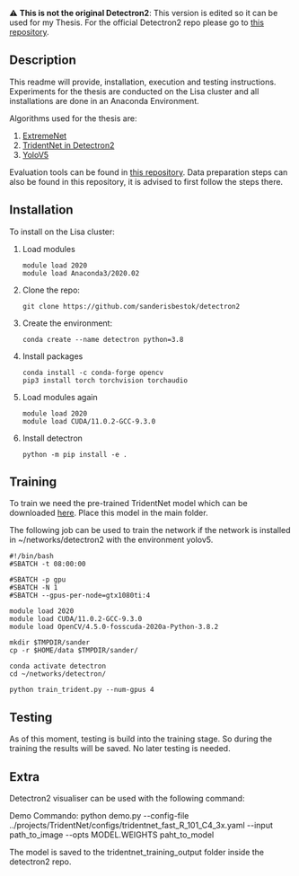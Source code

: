 :warning: **This is not the original Detectron2**: This version is edited so it can be used for my Thesis. For the official Detectron2 repo please go to [this repository](https://github.com/facebookresearch/detectron2).

## Description
This readme will provide, installation, execution and testing instructions. Experiments for the thesis are conducted on the Lisa cluster and all installations are done in an Anaconda Environment.

Algorithms used for the thesis are:

 1. [ExtremeNet](https://github.com/sanderisbestok/ExtremeNet)
 2. [TridentNet in Detectron2](https://github.com/sanderisbestok/detectron2)
 3. [YoloV5](https://github.com/sanderisbestok/yolov5)

Evaluation tools can be found in [this repository](https://github.com/sanderisbestok/thesis_tools). Data preparation steps can also be found in this repository, it is advised to first follow the steps there.

## Installation
To install on the Lisa cluster: 

1. Load modules
   ```
   module load 2020
   module load Anaconda3/2020.02 
   ```

2. Clone the repo:
   ```
   git clone https://github.com/sanderisbestok/detectron2
   ```

3. Create the environment:
   ```
   conda create --name detectron python=3.8
   ```

4. Install packages
   ```
   conda install -c conda-forge opencv
   pip3 install torch torchvision torchaudio
   ```    

5. Load modules again
   ```
   module load 2020
   module load CUDA/11.0.2-GCC-9.3.0
   ```

6. Install detectron
   ```
   python -m pip install -e .
   ```

## Training
To train we need the pre-trained TridentNet model which can be downloaded [here](https://dl.fbaipublicfiles.com/detectron2/TridentNet/tridentnet_fast_R_101_C4_3x/148572198/model_final_164568.pkl). Place this model in the main folder.

The following job can be used to train the network if the network is installed in ~/networks/detectron2 with the environment yolov5.

```
#!/bin/bash
#SBATCH -t 08:00:00

#SBATCH -p gpu
#SBATCH -N 1
#SBATCH --gpus-per-node=gtx1080ti:4

module load 2020
module load CUDA/11.0.2-GCC-9.3.0
module load OpenCV/4.5.0-fosscuda-2020a-Python-3.8.2

mkdir $TMPDIR/sander
cp -r $HOME/data $TMPDIR/sander/

conda activate detectron
cd ~/networks/detectron/

python train_trident.py --num-gpus 4
```

## Testing
As of this moment, testing is build into the training stage. So during the training the results will be saved. No later testing is needed.

## Extra
Detectron2 visualiser can be used with the following command:

Demo Commando:
python demo.py --config-file ../projects/TridentNet/configs/tridentnet_fast_R_101_C4_3x.yaml --input path_to_image --opts MODEL.WEIGHTS paht_to_model

The model is saved to the tridentnet_training_output folder inside the detectron2 repo.

